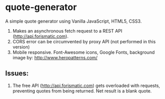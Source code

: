 # quote-generator

A simple quote generator using Vanilla JavaScript, HTML5, CSS3.

1. Makes an asynchronous fetch request to a REST API (http://api.forismatic.com).
2. CORS error can be circumvented by proxy API (not performed in this version)
3. Mobile responsive. Font-Awesome icons, Google Fonts, background image by: http://www.heropatterns.com/

## Issues:
1. The free API (http://api.forismatic.com) gets overloaded with requests, preventing quotes from being returned. Net result is a blank quote. 
